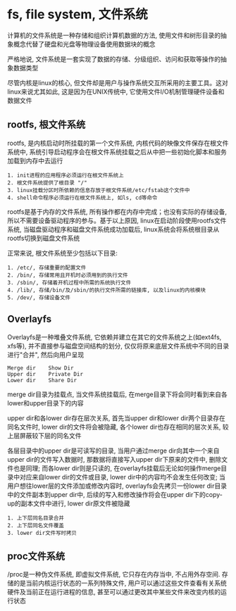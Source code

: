 # fs, file system, 文件系统

计算机的文件系统是一种存储和组织计算机数据的方法, 使用文件和树形目录的抽象概念代替了硬盘和光盘等物理设备使用数据块的概念

严格地说, 文件系统是一套实现了数据的存储、分级组织、访问和获取等操作的抽象数据类型

尽管内核是linux的核心, 但文件却是用户与操作系统交互所采用的主要工具。这对linux来说尤其如此, 这是因为在UNIX传统中, 它使用文件I/O机制管理硬件设备和数据文件


## rootfs, 根文件系统

rootfs, 是内核启动时所挂载的第一个文件系统, 内核代码的映像文件保存在根文件系统中, 系统引导启动程序会在根文件系统挂载之后从中把一些初始化脚本和服务加载到内存中去运行

```
1. init进程的应用程序必须运行在根文件系统上
2. 根文件系统提供了根目录 "/"
3. linux挂载分区时所依赖的信息存放于根文件系统/etc/fstab这个文件中
4. shell命令程序必须运行在根文件系统上, 如ls, cd等命令
```

rootfs是基于内存的文件系统, 所有操作都在内存中完成；也没有实际的存储设备, 所以不需要设备驱动程序的参与。基于以上原因, linux在启动阶段使用rootfs文件系统, 当磁盘驱动程序和磁盘文件系统成功加载后, linux系统会将系统根目录从rootfs切换到磁盘文件系统

正常来说, 根文件系统至少包括以下目录: 
```
1. /etc/, 存储重要的配置文件
2. /bin/, 存储常用且开机时必须用到的执行文件
3. /sbin/, 存储着开机过程中所需的系统执行文件
4. /lib/, 存储/bin/及/sbin/的执行文件所需的链接库, 以及linux的内核模块
5. /dev/, 存储设备文件
```

## Overlayfs

Overlayfs是一种堆叠文件系统, 它依赖并建立在其它的文件系统之上(如ext4fs, xfs等), 并不直接参与磁盘空间结构的划分, 仅仅将原来底层文件系统中不同的目录进行"合并", 然后向用户呈现

```
Merge dir    Show Dir
Upper dir    Private Dir
Lower dir    Share Dir
```

merge dir目录为挂载点, 当文件系统挂载后, 在merge目录下将会同时看到来自各lower和upper目录下的内容

upper dir和各lower dir存在层次关系, 首先当upper dir和lower dir两个目录存在同名文件时, lower dir的文件将会被隐藏, 各个lower dir也存在相同的层次关系, 较上层屏蔽较下层的同名文件

各层目录中的upper dir是可读写的目录, 当用户通过merge dir向其中一个来自upper dir的文件写入数据时, 那数据将直接写入upper dir下原来的文件中, 删除文件也是同理; 而各lower dir则是只读的, 在overlayfs挂载后无论如何操作merge目录中对应来自lower dir的文件或目录, lower dir中的内容均不会发生任何改变; 当用户想往lower层的文件添加或修改内容时, overlayfs会先拷贝一份lower dir目录中的文件副本到upper dir中, 后续的写入和修改操作将会在upper dir下的copy-up的副本文件中进行, lower dir原文件被隐藏

```
1. 上下层同名目录合并
2. 上下层同名文件覆盖
3. lower dir文件写时拷贝
```

## proc文件系统

/proc是一种伪文件系统, 即虚拟文件系统, 它只存在内存当中, 不占用外存空间. 存储的是当前内核运行状态的一系列特殊文件, 用户可以通过这些文件查看有关系统硬件及当前正在运行进程的信息, 甚至可以通过更改其中某些文件来改变内核的运行状态


